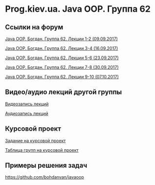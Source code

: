 Prog.kiev.ua. Java OOP. Группа 62
===

## Cсылки на форум

[Java OOP. Богдан. Группа 62. Лекции 1-2 (09.09.2017)](https://prog.kiev.ua/forum/index.php/topic,3124.0.html)

[Java OOP. Богдан. Группа 62. Лекции 3-4 (16.09.2017)](https://prog.kiev.ua/forum/index.php/topic,3143.0.html)

[Java OOP. Богдан. Группа 62. Лекции 5-6 (23.09.2017)](https://prog.kiev.ua/forum/index.php/topic,3160.0.html)

[Java OOP. Богдан. Группа 62. Лекции 7-8 (30.09.2017)](https://prog.kiev.ua/forum/index.php/topic,3175.0.html)

[Java OOP. Богдан. Группа 62. Лекции 9-10 (07.10.2017)](https://prog.kiev.ua/forum/index.php/topic,3193.0.html)

## Видео/аудио лекций другой группы

[Видеозапись лекций](https://mega.nz/#F!fI9ACBqB)

[Аудиозапись лекций](https://mega.nz/#F!iIUhgL5T)

## Курсовой проект

[Задание на курсовой проект](https://docs.google.com/document/d/1BD_RtdtKI4MZylI_UGOGdE8_d2CZTZnfVCWwirvSVbU/edit)

[Таблица групп на курсовой проект](https://docs.google.com/spreadsheets/d/1hIeL1zW62LbifUjvoe7HhmIpqFbiJG_MqA4GpvCRuTQ/edit?usp=sharing)


## Примеры решения задач

https://github.com/bohdanvan/javaoop
